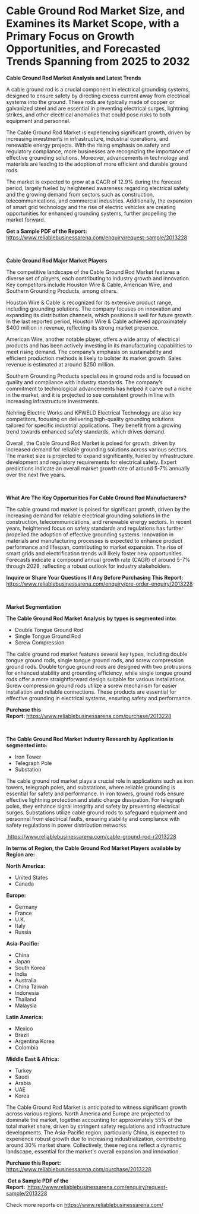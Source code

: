 <p><h1>Cable Ground Rod Market Size, and Examines its Market Scope, with a Primary Focus on Growth Opportunities, and Forecasted Trends Spanning from 2025 to 2032</h1></p><p><strong>Cable Ground Rod Market Analysis and Latest Trends</strong></p>
<p><p>A cable ground rod is a crucial component in electrical grounding systems, designed to ensure safety by directing excess current away from electrical systems into the ground. These rods are typically made of copper or galvanized steel and are essential in preventing electrical surges, lightning strikes, and other electrical anomalies that could pose risks to both equipment and personnel. </p><p>The Cable Ground Rod Market is experiencing significant growth, driven by increasing investments in infrastructure, industrial operations, and renewable energy projects. With the rising emphasis on safety and regulatory compliance, more businesses are recognizing the importance of effective grounding solutions. Moreover, advancements in technology and materials are leading to the adoption of more efficient and durable ground rods.</p><p>The market is expected to grow at a CAGR of 12.9% during the forecast period, largely fueled by heightened awareness regarding electrical safety and the growing demand from sectors such as construction, telecommunications, and commercial industries. Additionally, the expansion of smart grid technology and the rise of electric vehicles are creating opportunities for enhanced grounding systems, further propelling the market forward.</p></p>
<p><strong>Get a Sample PDF of the Report:&nbsp;</strong> <a href="https://www.reliablebusinessarena.com/enquiry/request-sample/2013228?utm_campaign=3346&utm_medium=2&utm_source=Github&utm_content=ia&utm_term=07042025&utm_id=cable-ground-rod">https://www.reliablebusinessarena.com/enquiry/request-sample/2013228</a></p>
<p>&nbsp;</p>
<p><strong>Cable Ground Rod Major Market Players</strong></p>
<p><p>The competitive landscape of the Cable Ground Rod Market features a diverse set of players, each contributing to industry growth and innovation. Key competitors include Houston Wire & Cable, American Wire, and Southern Grounding Products, among others.</p><p>Houston Wire & Cable is recognized for its extensive product range, including grounding solutions. The company focuses on innovation and expanding its distribution channels, which positions it well for future growth. In the last reported period, Houston Wire & Cable achieved approximately $400 million in revenue, reflecting its strong market presence.</p><p>American Wire, another notable player, offers a wide array of electrical products and has been actively investing in its manufacturing capabilities to meet rising demand. The company’s emphasis on sustainability and efficient production methods is likely to bolster its market growth. Sales revenue is estimated at around $250 million.</p><p>Southern Grounding Products specializes in ground rods and is focused on quality and compliance with industry standards. The company’s commitment to technological advancements has helped it carve out a niche in the market, and it is projected to see consistent growth in line with increasing infrastructure investments.</p><p>Nehring Electric Works and KFWELD Electrical Technology are also key competitors, focusing on delivering high-quality grounding solutions tailored for specific industrial applications. They benefit from a growing trend towards enhanced safety standards, which drives demand.</p><p>Overall, the Cable Ground Rod Market is poised for growth, driven by increased demand for reliable grounding solutions across various sectors. The market size is projected to expand significantly, fueled by infrastructure development and regulatory requirements for electrical safety. Expert predictions indicate an overall market growth rate of around 5-7% annually over the next five years.</p></p>
<p>&nbsp;</p>
<p><strong>What Are The Key Opportunities For Cable Ground Rod Manufacturers?</strong></p>
<p><p>The cable ground rod market is poised for significant growth, driven by the increasing demand for reliable electrical grounding solutions in the construction, telecommunications, and renewable energy sectors. In recent years, heightened focus on safety standards and regulations has further propelled the adoption of effective grounding systems. Innovation in materials and manufacturing processes is expected to enhance product performance and lifespan, contributing to market expansion. The rise of smart grids and electrification trends will likely foster new opportunities. Forecasts indicate a compound annual growth rate (CAGR) of around 5-7% through 2028, reflecting a robust outlook for industry stakeholders.</p></p>
<p><strong>Inquire or Share Your Questions If Any Before Purchasing This Report:</strong> <a href="https://www.reliablebusinessarena.com/enquiry/pre-order-enquiry/2013228?utm_campaign=3346&utm_medium=2&utm_source=Github&utm_content=ia&utm_term=07042025&utm_id=cable-ground-rod">https://www.reliablebusinessarena.com/enquiry/pre-order-enquiry/2013228</a></p>
<p>&nbsp;</p>
<p><strong>Market Segmentation</strong></p>
<p><strong>The Cable Ground Rod Market Analysis by types is segmented into:</strong></p>
<p><ul><li>Double Tongue Ground Rod</li><li>Single Tongue Ground Rod</li><li>Screw Compression</li></ul></p>
<p><p>The cable ground rod market features several key types, including double tongue ground rods, single tongue ground rods, and screw compression ground rods. Double tongue ground rods are designed with two protrusions for enhanced stability and grounding efficiency, while single tongue ground rods offer a more straightforward design suitable for various installations. Screw compression ground rods utilize a screw mechanism for easier installation and reliable connections. These products are essential for effective grounding in electrical systems, ensuring safety and performance.</p></p>
<p><strong>Purchase this Report:&nbsp;</strong><a href="https://www.reliablebusinessarena.com/purchase/2013228?utm_campaign=3346&utm_medium=2&utm_source=Github&utm_content=ia&utm_term=07042025&utm_id=cable-ground-rod">https://www.reliablebusinessarena.com/purchase/2013228</a></p>
<p>&nbsp;</p>
<p><strong>The Cable Ground Rod Market Industry Research by Application is segmented into:</strong></p>
<p><ul><li>Iron Tower</li><li>Telegraph Pole</li><li>Substation</li></ul></p>
<p><p>The cable ground rod market plays a crucial role in applications such as iron towers, telegraph poles, and substations, where reliable grounding is essential for safety and performance. In iron towers, ground rods ensure effective lightning protection and static charge dissipation. For telegraph poles, they enhance signal integrity and safety by preventing electrical surges. Substations utilize cable ground rods to safeguard equipment and personnel from electrical faults, ensuring stability and compliance with safety regulations in power distribution networks.</p></p>
<p><a href="https://www.reliablebusinessarena.com/cable-ground-rod-r2013228?utm_campaign=3346&utm_medium=2&utm_source=Github&utm_content=ia&utm_term=07042025&utm_id=cable-ground-rod">&nbsp;https://www.reliablebusinessarena.com/cable-ground-rod-r2013228</a></p>
<p><strong>In terms of Region, the Cable Ground Rod Market Players available by Region are:</strong></p>
<p>
    <p> <strong> North America: </strong>
        <ul>
            <li>United States</li>
            <li>Canada</li>
        </ul>
        </p> 
    <p> <strong> Europe: </strong>
        <ul>
            <li>Germany</li>
            <li>France</li>
            <li>U.K.</li>
            <li>Italy</li>
            <li>Russia</li>
        </ul>
        </p> 
    <p> <strong> Asia-Pacific: </strong>
        <ul>
            <li>China</li>
            <li>Japan</li>
            <li>South Korea</li>
            <li>India</li>
            <li>Australia</li>
            <li>China Taiwan</li>
            <li>Indonesia</li>
            <li>Thailand</li>
            <li>Malaysia</li>
        </ul>
        </p> 
    <p> <strong> Latin America: </strong>
        <ul>
            <li>Mexico</li>
            <li>Brazil</li>
            <li>Argentina Korea</li>
            <li>Colombia</li>
        </ul>
        </p> 
    <p> <strong> Middle East & Africa: </strong>
        <ul>
            <li>Turkey</li>
            <li>Saudi</li>
            <li>Arabia</li>
            <li>UAE</li>
            <li>Korea</li>
        </ul>
    </p>
    </p>
<p><p>The Cable Ground Rod Market is anticipated to witness significant growth across various regions. North America and Europe are projected to dominate the market, together accounting for approximately 55% of the total market share, driven by stringent safety regulations and infrastructure developments. The Asia-Pacific region, particularly China, is expected to experience robust growth due to increasing industrialization, contributing around 30% market share. Collectively, these regions reflect a dynamic landscape, essential for the market's overall expansion and innovation.</p></p>
<p><strong>Purchase this Report: </strong><a href="https://www.reliablebusinessarena.com/purchase/2013228?utm_campaign=3346&utm_medium=2&utm_source=Github&utm_content=ia&utm_term=07042025&utm_id=cable-ground-rod">https://www.reliablebusinessarena.com/purchase/2013228</a></p>
<p>&nbsp;<strong>Get a Sample PDF of the Report:&nbsp;&nbsp;</strong><a href="https://www.reliablebusinessarena.com/enquiry/request-sample/2013228?utm_campaign=3346&utm_medium=2&utm_source=Github&utm_content=ia&utm_term=07042025&utm_id=cable-ground-rod">https://www.reliablebusinessarena.com/enquiry/request-sample/2013228</a></p>
<p><strong></strong></p>
<p>Check more reports on <a href="https://www.reliablebusinessarena.com/?utm_campaign=3346&utm_medium=2&utm_source=Github&utm_content=ia&utm_term=07042025&utm_id=cable-ground-rod">https://www.reliablebusinessarena.com/</a></p>